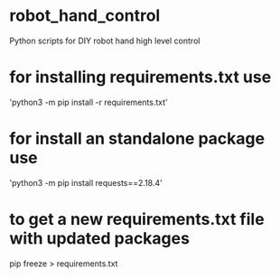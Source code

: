 # robot_hand_control
Python scripts for DIY robot hand high level control


# for installing requirements.txt use
'python3 -m pip install -r requirements.txt'

# for install an standalone package use
'python3 -m pip install requests==2.18.4'

# to get a new requirements.txt file with updated packages
pip freeze > requirements.txt
